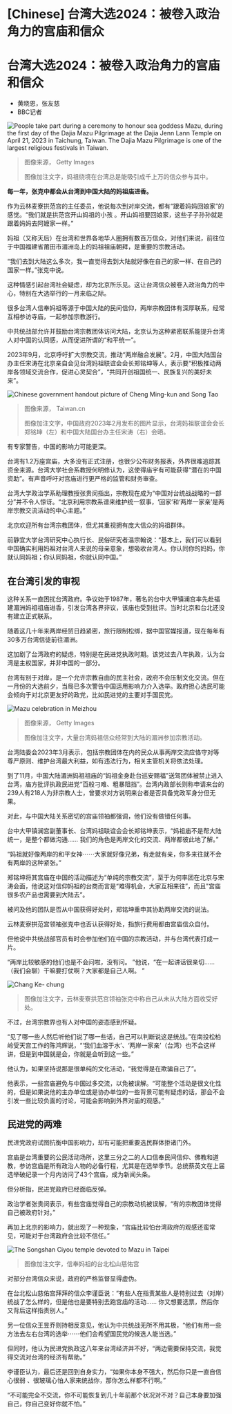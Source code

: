 # [Chinese] 台湾大选2024：被卷入政治角力的宫庙和信众

#  台湾大选2024：被卷入政治角力的宫庙和信众

  * 黄晓恩，张友慈 
  * BBC记者 


![People take part during a ceremony to honour sea goddess Mazu, during the first day of the Dajia Mazu Pilgrimage at the Dajia Jenn Lann Temple on April 21, 2023 in Taichung, Taiwan. The Dajia Mazu Pilgrimage is one of the largest religious festivals in Taiwan.](_132146632_gettyimages-1483919740.jpg)

> 图像来源，  Getty Images
>
> 图像加注文字，妈祖绕境在台湾总是能吸引成千上万的信众参与其中。

**每一年，张克中都会从台湾到中国大陆的妈祖庙进香。**

作为云林麦寮拱范宫的主任委员，他说每次到对岸交流，都有“跟着妈妈回娘家”的感觉。“我们就是拱范宫开山妈祖的小孩 。开山妈祖要回娘家，这些子子孙孙就是跟着妈妈去阿嬷家一样。”

妈祖（又称天后）在台湾和世界各地华人圈拥有数百万信众，对他们来说，前往位于中国福建省莆田市湄洲岛上的妈祖祖庙朝拜，是重要的宗教活动。

“我们去到大陆这么多次，我一直觉得去到大陆就好像在自己的家一样、在自己的国家一样。”张克中说。

这种情感引起台湾社会疑虑，却为北京所乐见。这让台湾信众被卷入政治角力的中心，特别在大选举行的一月来临之际。

很多台湾人信奉妈祖等源于中国大陆的民间信仰，两岸宗教团体有深厚联系，经常互相参访寺庙，一起参加宗教游行。

中共统战部允许并鼓励台湾宗教团体访问大陆，北京认为这种紧密联系能提升台湾人对中国的认同感，从而促进所谓的“和平统一”。

2023年9月，北京呼吁扩大宗教交流，推动“两岸融合发展”。2月，中国大陆国台办主任宋涛在北京亲自会见台湾妈祖联谊会会长郑铭坤等人，表示要“积极推动两岸各领域交流合作，促进心灵契合”，“共同开创祖国统一、民族复兴的美好未来”。

![Chinese government handout picture of Cheng Ming-kun and Song Tao](_132145984_songtao.jpg)

> 图像来源，  Taiwan.cn
>
> 图像加注文字，中国政府2023年2月发布的图片显示，台湾妈祖联谊会会长郑铭坤（左）和中国大陆国台办主任宋涛（右）会晤。

有专家警告，中国的影响力可能更深。

台湾有1.2万座宫庙，大多没有正式注册，也很少公布财务报表，外界很难追踪其资金来源。台湾大学社会系教授何明修认为，这使得庙宇有可能获得“潜在的中国资助”。有声音呼吁对宫庙进行更严格的监管和财务审查。

台湾大学政治学系助理教授张贵闵指出，宗教现在成为“中国对台统战战略的一部分”并不令人惊讶。“北京利用宗教系谱来维护统一叙事，‘回家’和‘两岸一家亲’是两岸宗教交流活动的中心主题。”

北京欢迎所有台湾宗教团体，但尤其重视拥有庞大信众的妈祖群体。

前静宜大学台湾研究中心执行长、民俗研究者温宗翰说：“基本上，我们可以看到中国确实利用妈祖对台湾人来说的母亲意象，想吸收台湾人。你认同你的妈妈，你就认同妈祖；你认同妈祖，你就认同中国。”

##  在台湾引发的审视

这种关系一直困扰台湾政府。争议始于1987年，著名的台中大甲镇澜宫率先赴福建湄洲妈祖祖庙进香，引发台湾各界非议，该庙也受到批评。当时北京和台北还没有建立正式联系。

随着这几十年来两岸经贸日趋紧密，旅行限制松绑，据中国官媒报道，现在每年有30多万台湾信徒前往湄洲。

这加剧了台湾政府的疑虑，特别是在民进党执政时期。该党过去八年执政，认为台湾是主权国家，并非中国的一部分。

台湾有别于对岸，是一个允许宗教自由的民主社会，政府不会压制文化交流。但在一月份的大选前夕，当局已多次警告中国运用影响力介入选举。政府担心选民可能会倾向于对北京更友好的政党，比如民进党的主要对手国民党。

![Mazu celebration in Meizhou](_132146034_gettyimages-1430588540.jpg)

> 图像来源，  Getty Images
>
> 图像加注文字，大量台湾妈祖信众经常到大陆的湄洲参加宗教活动。

台湾陆委会2023年3月表示，包括宗教团体在内的民众从事两岸交流应恪守对等尊严原则、维护台湾最大利益，如有违法行为，相关主管机关将依法处理。

到了11月，中国大陆湄洲妈祖祖庙的“妈祖金身赴台巡安赐福"送驾团体被禁止进入台湾，庙方批评执政民进党“百般刁难、粗暴阻挡”。台湾内政部长则称申请来台的239人有218人为非宗教人士，曾要求对方说明来台者是否具备党政军身分但无果。

对此，与中国大陆关系密切的宫庙领袖都强调，他们没有做错任何事。

台中大甲镇澜宫副董事长、台湾妈祖联谊会会长郑铭坤表示，“妈祖庙不是帮大陆统一，是整个都做沟通…… 我们的角色是两岸文化的交流、两岸都彼此地了解。”

“妈祖就好像两岸的和平女神⋯⋯大家就好像兄弟，有走就有亲，你多来往就不会有两岸的这种紧张。”

郑铭坤将其宫庙在中国的活动描述为“单纯的宗教交流”，至于为何率团在北京与宋涛会面，他说这对信仰妈祖的台商而言是“难得机会，大家互相来往”，而且"宫庙很多农产品也需要到大陆去”。

被问及他的团队是否从中国获得好处时，郑铭坤重申其协助两岸交流的说法。

云林麦寮拱范宫领袖张克中也否认获得好处，指旅行费用都由宫庙信众自付。

但他说中共统战部官员有时会参加他们在中国的宗教活动，并与台湾代表打成一片。

“两岸比较敏感的他们也是不会问啦，没有问。 ”他说，“在一起讲话很亲切……（我们会聊）干嘛要打仗啊？大家都是自己人啊。 ”

![Chang Ke- chung](_132146014_changkechung.jpg)

> 图像加注文字，云林麦寮拱范宫领袖张克中称自己从未从大陆方面收受好处。

不过，台湾宗教界也有人对中国的姿态感到怀疑。

“见了哪一些人然后听他们说了哪一些话，自己可以判断说这是统战。”在南投松柏岭受天宫工作的陈鸿辉说，“‘我们血溶于水’、‘两岸一家亲’（台湾）也不会这样讲，但是到中国就是会，你就是会听到这一些。”

他认为，如果坚持说那是很单纯的文化活动，“我觉得是在欺骗自己了”。

他表示，一些宫庙避免与中国过多交流，以免被误解。“可能整个活动是很文化性的，但是如果说他的主办单位或是协办单位的一些背景可能有疑虑的话，那会不会引发一些比较负面的讨论，可能会影响到外界对庙的观感。”

##  民进党的两难

民进党政府试图抗衡中国影响力，却有可能把重要选民群体拒诸门外。

宫庙是台湾重要的公民活动场所，这里三分之二的人口信奉民间信仰、佛教和道教，参访宫庙是所有政治人物的必备行程，尤其是在选举季节。总统蔡英文在上届选举破纪录一个月内访问了43个宫庙，成为新闻头条。

但分析指，民进党政府已经面临反弹。

政治学者张贵闵表示，有些宫庙觉得自己的宗教动机被误解，“有的宗教团体觉得自己被政府针对。”

再加上北京的影响力，就出现了一种现象，“宫庙比较怕台湾政府的观感还蛮常见，可能对于台湾政府会比较不信任。”

![The Songshan Ciyou temple devoted to Mazu in Taipei](_132146892_mazutemple.jpg)

> 图像加注文字，信奉妈祖的台北松山慈佑宫

对部分台湾信众来说，政府的严格监督显得虚伪。

在台北松山慈佑宫拜拜的信众李谨臣说：“有些人在指责某些人是特别过去（对岸）统战了怎么样的，但是他也是要特别去跑宫庙的活动...... 你又想要选票，然后你又背后这样指责别人。”

另一位信众王昱乔则持相反意见，他认为中共统战无所不用其极，“他们有用一些方法去左右台湾的选举⋯⋯他们会希望国民党的候选人能当选。”

但同时，他认为民进党执政这八年来台湾经济并不好，“两边需要保持交流，我觉得交流对台湾的经济有帮助。”

李谨臣认为，最后还是回到自身实力，“如果你本身不强大，然后你只是一直自信心很弱 、很玻璃心怕人家来统战你，那你怎么样都不行啊。”

“不可能完全不交流，你不可能恢复到几十年前那个状况对不对？自己本身要加强自己，你自己变好你就不怕。”



